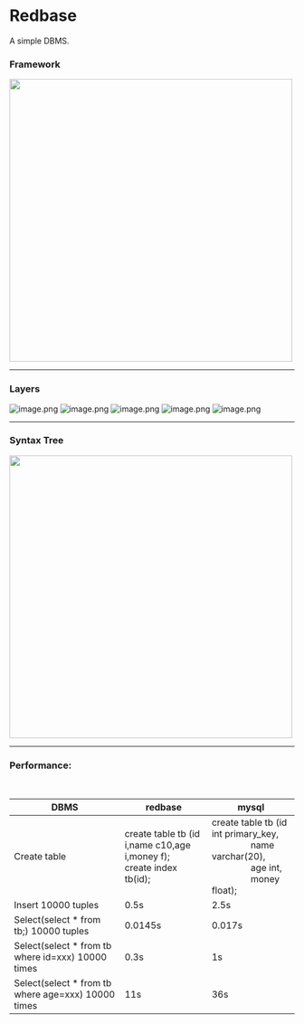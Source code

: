 # Redbase

A simple DBMS.

### Framework


<img src="https://cdn.nlark.com/yuque/0/2020/png/1532622/1597657533761-53653339-e3bc-4a4b-9c0f-eff5ab562a5d.png#align=left&display=inline&height=203&margin=%5Bobject%20Object%5D&name=image.png&originHeight=636&originWidth=1026&size=86342&status=done&style=none&width=327" width="500" >


---

### Layers



![image.png](https://raw.githubusercontent.com/ywmuazz/redbase/master/pic/pfxmind.png)
![image.png](https://raw.githubusercontent.com/ywmuazz/redbase/master/pic/rmxmind.png)
![image.png](https://raw.githubusercontent.com/ywmuazz/redbase/master/pic/ixxmind.png)
![image.png](https://raw.githubusercontent.com/ywmuazz/redbase/master/pic/smxmind.png)
![image.png](https://raw.githubusercontent.com/ywmuazz/redbase/master/pic/qlxmind.png)


---



### Syntax Tree

<img src="https://cdn.nlark.com/yuque/0/2020/jpeg/1532622/1597919222605-a1d45282-cee4-4f95-83a9-c566b5a0a0b5.jpeg#align=left&display=inline&height=1383&margin=%5Bobject%20Object%5D&name=666.jpg&originHeight=1383&originWidth=1233&size=103279&status=done&style=none&width=1233" width="500" >


---

### Performance:

<br />


| DBMS | redbase | mysql |
| --- | --- | --- |
| Create table | create table tb (id i,name c10,age i,money f);<br />create index tb(id); | create table tb (id int primary_key,<br />                 name varchar(20),<br />                 age int,<br />                 money float); |
| Insert 10000 tuples | 0.5s | 2.5s |
| Select(select * from tb;)  10000 tuples  | 0.0145s | 0.017s |
| Select(select * from tb where id=xxx) 10000 times | 0.3s | 1s |
| Select(select * from tb where age=xxx) 10000 times | 11s | 36s |

